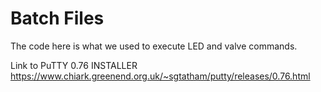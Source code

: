 # Batch Files

The code here is what we used to execute LED and valve commands.

Link to PuTTY 0.76 INSTALLER
https://www.chiark.greenend.org.uk/~sgtatham/putty/releases/0.76.html
